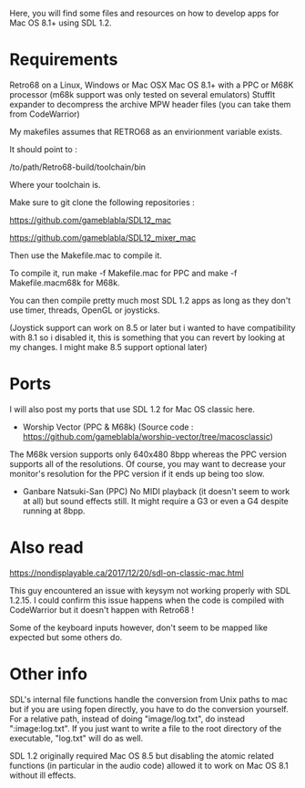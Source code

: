 Here, you will find some files and resources on how to develop apps for Mac OS 8.1+ using SDL 1.2.

# Requirements
Retro68 on a Linux, Windows or Mac OSX
Mac OS 8.1+ with a PPC or M68K processor (m68k support was only tested on several emulators)
StuffIt expander to decompress the archive
MPW header files (you can take them from CodeWarrior)

My makefiles assumes that RETRO68 as an envirionment variable exists.

It should point to :

/to/path/Retro68-build/toolchain/bin

Where your toolchain is.


Make sure to git clone the following repositories :

https://github.com/gameblabla/SDL12_mac

https://github.com/gameblabla/SDL12_mixer_mac

Then use the Makefile.mac to compile it.

To compile it, run make -f Makefile.mac for PPC and make -f Makefile.macm68k for M68k.

You can then compile pretty much most SDL 1.2 apps as long as they don't use timer, threads, OpenGL or joysticks.

(Joystick support can work on 8.5 or later but i wanted to have compatibility with 8.1 so i disabled it, this is something
that you can revert by looking at my changes. I might make 8.5 support optional later)

# Ports

I will also post my ports that use SDL 1.2 for Mac OS classic here.

- Worship Vector (PPC & M68k)
(Source code : https://github.com/gameblabla/worship-vector/tree/macosclassic)

The M68k version supports only 640x480 8bpp whereas the PPC version supports all of the resolutions.
Of course, you may want to decrease your monitor's resolution for the PPC version if it ends up being too slow.

- Ganbare Natsuki-San (PPC)
No MIDI playback (it doesn't seem to work at all) but sound effects still.
It might require a G3 or even a G4 despite running at 8bpp.

# Also read

https://nondisplayable.ca/2017/12/20/sdl-on-classic-mac.html

This guy encountered an issue with keysym not working properly with SDL 1.2.15.
I could confirm this issue happens when the code is compiled with CodeWarrior but it doesn't happen with Retro68 !

Some of the keyboard inputs however, don't seem to be mapped like expected but some others do.

# Other info

SDL's internal file functions handle the conversion from Unix paths to mac but if you are using fopen directly,
you have to do the conversion yourself.
For a relative path, instead of doing "image/log.txt", do instead ":image:log.txt".
If you just want to write a file to the root directory of the executable, "log.txt" will do as well.

SDL 1.2 originally required Mac OS 8.5 but disabling the atomic related functions (in particular in the audio code) allowed it to work on Mac OS 8.1 without ill effects.
